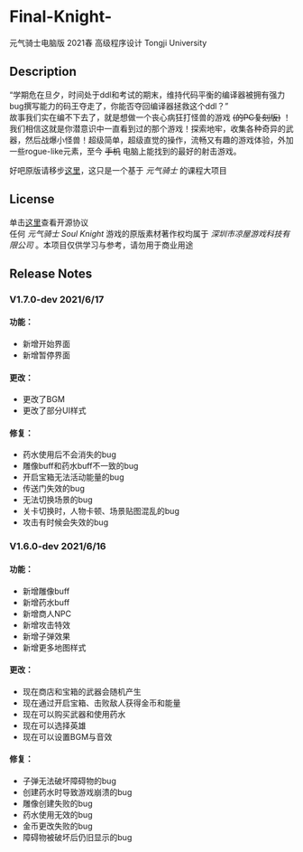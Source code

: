# Final-Knight-  
元气骑士电脑版 2021春 高级程序设计 Tongji University

## Description
“学期危在旦夕，时间处于ddl和考试的期末，维持代码平衡的编译器被拥有强力bug撰写能力的码王夺走了，你能否夺回编译器拯救这个ddl？”  
故事我们实在编不下去了，就是想做一个丧心病狂打怪兽的游戏 ~~(的PC复刻版)~~ ！  
我们相信这就是你潜意识中一直看到过的那个游戏！探索地牢，收集各种奇异的武器，然后战爆小怪兽！超级简单，超级直觉的操作，流畅又有趣的游戏体验，外加一些rogue-like元素，至今 ~~手机~~ 电脑上能找到的最好的射击游戏。

好吧原版请移步[这里](http://www.chillyroom.com/zh)，这只是一个基于 *元气骑士* 的课程大项目  

## License
单击[这里](https://github.com/GAMECREATOR1010/Final-Knight-/blob/main/LICENSE)查看开源协议  
任何 *元气骑士 Soul Knight* 游戏的原版素材著作权均属于 *深圳市凉屋游戏科技有限公司* 。本项目仅供学习与参考，请勿用于商业用途  

## Release Notes  
### V1.7.0-dev 2021/6/17
#### 功能：
* 新增开始界面
* 新增暂停界面

#### 更改：
* 更改了BGM
* 更改了部分UI样式

#### 修复：
* 药水使用后不会消失的bug
* 雕像buff和药水buff不一致的bug
* 开启宝箱无法活动能量的bug
* 传送门失效的bug
* 无法切换场景的bug
* 关卡切换时，人物卡顿、场景贴图混乱的bug
* 攻击有时候会失效的bug

### V1.6.0-dev 2021/6/16
#### 功能：
* 新增雕像buff
* 新增药水buff
* 新增商人NPC
* 新增攻击特效
* 新增子弹效果
* 新增更多地图样式

#### 更改：
* 现在商店和宝箱的武器会随机产生
* 现在通过开启宝箱、击败敌人获得金币和能量
* 现在可以购买武器和使用药水
* 现在可以选择英雄
* 现在可以设置BGM与音效

#### 修复：
* 子弹无法破坏障碍物的bug
* 创建药水时导致游戏崩溃的bug
* 雕像创建失败的bug
* 药水使用无效的bug
* 金币更改失败的bug
* 障碍物被破坏后仍旧显示的bug
